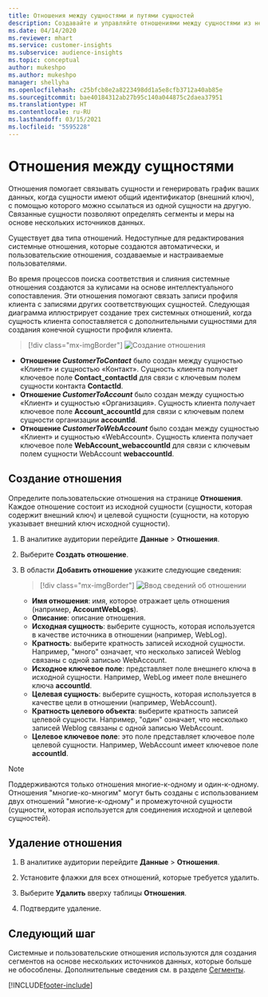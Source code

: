```yaml
---
title: Отношения между сущностями и путями сущностей
description: Создавайте и управляйте отношениями между сущностями из нескольких источников данных.
ms.date: 04/14/2020
ms.reviewer: mhart
ms.service: customer-insights
ms.subservice: audience-insights
ms.topic: conceptual
author: mukeshpo
ms.author: mukeshpo
manager: shellyha
ms.openlocfilehash: c25bfcb8e2a8223498dd1a5e8cfb3712a40ab85e
ms.sourcegitcommit: bae40184312ab27b95c140a044875c2daea37951
ms.translationtype: HT
ms.contentlocale: ru-RU
ms.lasthandoff: 03/15/2021
ms.locfileid: "5595228"
---
```

# <a name="relationships-between-entities"></a>Отношения между сущностями

Отношения помогает связывать сущности и генерировать график ваших данных, когда сущности имеют общий идентификатор (внешний ключ), с помощью которого можно ссылаться из одной сущности на другую. Связанные сущности позволяют определять сегменты и меры на основе нескольких источников данных.

Существует два типа отношений. Недоступные для редактирования системные отношения, которые создаются автоматически, и пользовательские отношения, создаваемые и настраиваемые пользователями.

Во время процессов поиска соответствия и слияния системные отношения создаются за кулисами на основе интеллектуального сопоставления. Эти отношения помогают связать записи профиля клиента с записями других соответствующих сущностей. Следующая диаграмма иллюстрирует создание трех системных отношений, когда сущность клиента сопоставляется с дополнительными сущностями для создания конечной сущности профиля клиента.

> [!div class="mx-imgBorder"]
> ![Создание отношения](media/relationships-entities-merge.png "Создание отношения")

- **Отношение *CustomerToContact*** было создан между сущностью «Клиент» и сущностью «Контакт». Сущность клиента получает ключевое поле **Contact_contactId** для связи с ключевым полем сущности контакта **ContactId**.
- **Отношение *CustomerToAccount*** было создан между сущностью «Клиент» и сущностью «Организация». Сущность клиента получает ключевое поле **Account_accountId** для связи с ключевым полем сущности организации **accountId**.
- **Отношение *CustomerToWebAccount*** было создан между сущностью «Клиент» и сущностью «WebAccount». Сущность клиента получает ключевое поле **WebAccount_webaccountId** для связи с ключевым полем сущности WebAccount **webaccountId**.

## <a name="create-a-relationship"></a>Создание отношения

Определите пользовательские отношения на странице **Отношения**. Каждое отношение состоит из исходной сущности (сущности, которая содержит внешний ключ) и целевой сущности (сущности, на которую указывает внешний ключ исходной сущности).

1. В аналитике аудитории перейдите **Данные** > **Отношения**.

2. Выберите **Создать отношение**.

3. В области **Добавить отношение** укажите следующие сведения:

   > [!div class="mx-imgBorder"]
   > ![Ввод сведений об отношении](media/relationships-add.png "Ввод сведений об отношении")

   - **Имя отношения**: имя, которое отражает цель отношения (например, **AccountWebLogs**).
   - **Описание**: описание отношения.
   - **Исходная сущность**: выберите сущность, которая используется в качестве источника в отношении (например, WebLog).
   - **Кратность**: выберите кратность записей исходной сущности. Например, "много" означает, что несколько записей Weblog связаны с одной записью WebAccount.
   - **Исходное ключевое поле**: представляет поле внешнего ключа в исходной сущности. Например, WebLog имеет поле внешнего ключа **accountId**.
   - **Целевая сущность**: выберите сущность, которая используется в качестве цели в отношении (например, WebAccount).
   - **Кратность целевого объекта**: выберите кратность записей целевой сущности. Например, "один" означает, что несколько записей Weblog связаны с одной записью WebAccount.
   - **Целевое ключевое поле**: это поле представляет ключевое поле целевой сущности. Например, WebAccount имеет ключевое поле **accountId**.

> [!NOTE]
> Поддерживаются только отношения многие-к-одному и один-к-одному. Отношения "многие-ко-многим" могут быть созданы с использованием двух отношений "многие-к-одному" и промежуточной сущности (сущности, которая используется для соединения исходной и целевой сущностей).

## <a name="delete-a-relationship"></a>Удаление отношения

1. В аналитике аудитории перейдите **Данные** > **Отношения**.

2. Установите флажки для всех отношений, которые требуется удалить.

3. Выберите **Удалить** вверху таблицы **Отношения**.

4. Подтвердите удаление.

## <a name="next-step"></a>Следующий шаг

Системные и пользовательские отношения используются для создания сегментов на основе нескольких источников данных, которые больше не обособлены. Дополнительные сведения см. в разделе [Сегменты](segments.md).


[!INCLUDE[footer-include](../includes/footer-banner.md)]